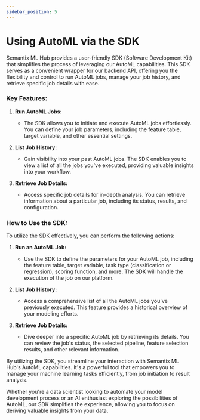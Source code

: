 ```yaml
---
sidebar_position: 5
---
```

# Using AutoML via the SDK

Semantix ML Hub provides a user-friendly SDK (Software Development Kit) that simplifies the process of leveraging our AutoML capabilities. This SDK serves as a convenient wrapper for our backend API, offering you the flexibility and control to run AutoML jobs, manage your job history, and retrieve specific job details with ease.

### Key Features:

1. **Run AutoML Jobs:**
   - The SDK allows you to initiate and execute AutoML jobs effortlessly. You can define your job parameters, including the feature table, target variable, and other essential settings.

2. **List Job History:**
   - Gain visibility into your past AutoML jobs. The SDK enables you to view a list of all the jobs you've executed, providing valuable insights into your workflow.

3. **Retrieve Job Details:**
   - Access specific job details for in-depth analysis. You can retrieve information about a particular job, including its status, results, and configuration.

### How to Use the SDK:

To utilize the SDK effectively, you can perform the following actions:

1. **Run an AutoML Job:**
   - Use the SDK to define the parameters for your AutoML job, including the feature table, target variable, task type (classification or regression), scoring function, and more. The SDK will handle the execution of the job on our platform.

2. **List Job History:**
   - Access a comprehensive list of all the AutoML jobs you've previously executed. This feature provides a historical overview of your modeling efforts.

3. **Retrieve Job Details:**
   - Dive deeper into a specific AutoML job by retrieving its details. You can review the job's status, the selected pipeline, feature selection results, and other relevant information.

By utilizing the SDK, you streamline your interaction with Semantix ML Hub's AutoML capabilities. It's a powerful tool that empowers you to manage your machine learning tasks efficiently, from job initiation to result analysis.

Whether you're a data scientist looking to automate your model development process or an AI enthusiast exploring the possibilities of AutoML, our SDK simplifies the experience, allowing you to focus on deriving valuable insights from your data.